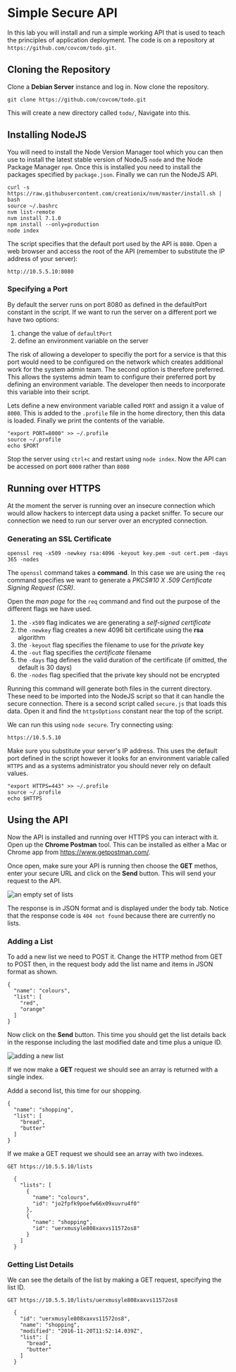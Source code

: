 
# Simple Secure API

In this lab you will install and run a simple working API that is used to teach the principles of application deployment. The code is on a repository at `https://github.com/covcom/todo.git`.

## Cloning the Repository

Clone a **Debian Server** instance and log in. Now clone the repository.
```
git clone https://github.com/covcom/todo.git
```
This will create a new directory called `todo/`, Navigate into this.

## Installing NodeJS

You will need to install the Node Version Manager tool which you can then use to install the latest stable version of NodeJS `node` and the Node Package Manager `npm`. Once this is installed you need to install the packages specified by `package.json`. Finally we can run the NodeJS API.
```
curl -s https://raw.githubusercontent.com/creationix/nvm/master/install.sh | bash
source ~/.bashrc
nvm list-remote
nvm install 7.1.0
npm install --only=production
node index
```
The script specifies that the default port used by the API is `8080`. Open a web browser and access the root of the API (remember to substitute the IP address of your server):
```
http://10.5.5.10:8080
```

### Specifying a Port

By default the server runs on port 8080 as defined in the defaultPort constant in the script. If we want to run the server on a different port we have two options:

1. change the value of `defaultPort`
2. define an environment variable on the server

The risk of allowing a developer to specifiy the port for a service is that this port would need to be configured on the network which creates additional work for the system admin team. The second option is therefore preferred. This allows the systems admin team to configure their preferred port by defining an environment variable. The developer then needs to incorporate this variable into their script.

Lets define a new environment variable called `PORT` and assign it a value of `8000`. This is added to the `.profile` file in the home directory, then this data is loaded. Finally we print the contents of the variable.
```
"export PORT=8000" >> ~/.profile
source ~/.profile
echo $PORT
```
Stop the server using `ctrl+c` and restart using `node index`. Now the API can be accessed on port `8000` rather than `8080`

## Running over HTTPS

At the moment the server is running over an insecure connection which would allow hackers to intercept data using a packet sniffer. To secure our connection we need to run our server over an encrypted connection.

### Generating an SSL Certificate

```
openssl req -x509 -newkey rsa:4096 -keyout key.pem -out cert.pem -days 365 -nodes
```

 The `openssl` command takes a **command**. In this case we are using the `req` command specifies we want to generate a _PKCS#10 X .509 Certificate Signing Request (CSR)_.
 
 Open the _man page_ for the `req` command and find out the purpose of the different flags we have used.

 1. the `-x509` flag indicates we are generating a _self-signed certificate_
 2. the `-newkey` flag creates a new 4096 bit certificate using the **rsa** algorithm
 3. the `-keyout` flag specifies the filename to use for the _private_ key
 4. the `-out` flag specifies the _certificate_ filename
 5. the `-days` flag defines the valid duration of the certificate (if omitted, the default is 30 days)
 6. the `-nodes` flag specified that the private key should not be encrypted

Running this command will generate both files in the current directory. These need to be imported into the NodeJS script so that it can handle the secure connection. There is a second script called `secure.js` that loads this data. Open it and find the `httpsOptions` constant near the top of the script.

We can run this using `node secure`. Try connecting using:
```
https://10.5.5.10
```
Make sure you substitute your server's IP address. This uses the default port defined in the script however it looks for an environment variable called `HTTPS` and as a systems administrator you should never rely on default values.
```
"export HTTPS=443" >> ~/.profile
source ~/.profile
echo $HTTPS
```

## Using the API

Now the API is installed and running over HTTPS you can interact with it. Open up the **Chrome Postman** tool. This can be installed as either a Mac or Chrome app from https://www.getpostman.com/.

Once open, make sure your API is running then choose the **GET** methos, enter your secure URL and click on the **Send** button. This will send your request to the API.

![an empty set of lists](.images/step01.png)

The response is in JSON format and is displayed under the body tab. Notice that the response code is `404 not found` because there are currently no lists.

### Adding a List

To add a new list we need to POST it. Change the HTTP method from GET to POST then, in the request body add the list name and items in JSON format as shown.
```
{
  "name": "colours",
  "list": [
  	"red",
  	"orange"
  ]
}
```
Now click on the **Send** button. This time you should get the list details back in the response including the last modified date and time plus a unique ID.

![adding a new list](.images/step02.png)

If we now make a **GET** request we should see an array is returned with a single index.

Addd a second list, this time for our shopping.
```
{
  "name": "shopping",
  "list": [
  	"bread",
  	"butter"
  ]
}
```
If we make a GET request we should see an array with two indexes.
```
GET https://10.5.5.10/lists

  {
    "lists": [
      {
        "name": "colours",
        "id": "jo2fpfk9poefw66x09xuvru4f0"
      },
      {
        "name": "shopping",
        "id": "uerxmusyle808xaxvs11572os8"
      }
    ]
  }
```

### Getting List Details

We can see the details of the list by making a GET request, specifying the list ID.
```
GET https://10.5.5.10/lists/uerxmusyle808xaxvs11572os8

  {
    "id": "uerxmusyle808xaxvs11572os8",
    "name": "shopping",
    "modified": "2016-11-20T11:52:14.039Z",
    "list": [
      "bread",
      "butter"
    ]
  }
```

